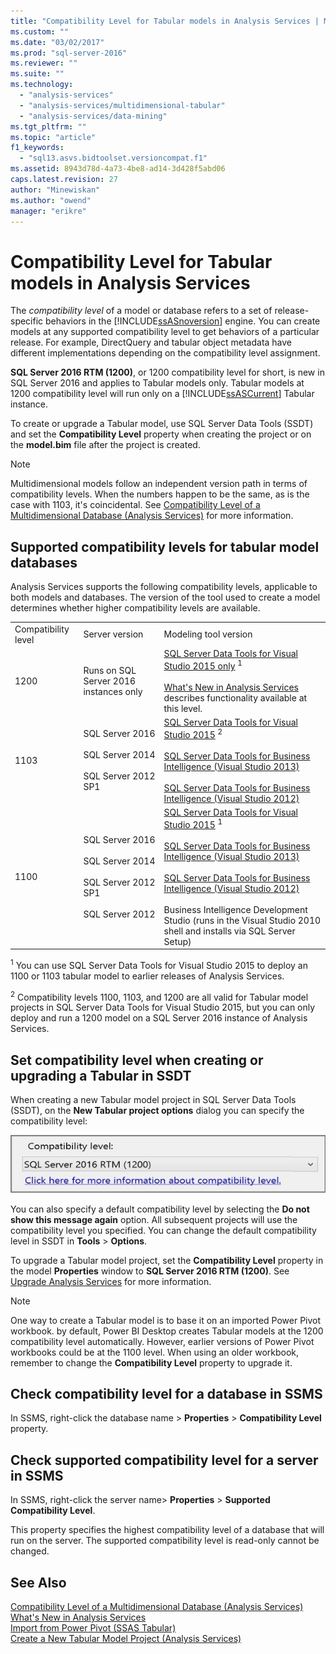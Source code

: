```yaml
---
title: "Compatibility Level for Tabular models in Analysis Services | Microsoft Docs"
ms.custom: ""
ms.date: "03/02/2017"
ms.prod: "sql-server-2016"
ms.reviewer: ""
ms.suite: ""
ms.technology: 
  - "analysis-services"
  - "analysis-services/multidimensional-tabular"
  - "analysis-services/data-mining"
ms.tgt_pltfrm: ""
ms.topic: "article"
f1_keywords: 
  - "sql13.asvs.bidtoolset.versioncompat.f1"
ms.assetid: 8943d78d-4a73-4be8-ad14-3d428f5abd06
caps.latest.revision: 27
author: "Minewiskan"
ms.author: "owend"
manager: "erikre"
---
```

# Compatibility Level for Tabular models in Analysis Services
  The *compatibility level* of a model or database refers to a set of release-specific behaviors in the [!INCLUDE[ssASnoversion](../../includes/ssasnoversion-md.md)] engine. You can create models at any supported compatibility level to get behaviors of a particular release. For example, DirectQuery and tabular object metadata have different implementations depending on the compatibility level assignment.  
  
 **SQL Server 2016 RTM (1200)**, or 1200 compatibility level for short, is new in SQL Server 2016 and applies to Tabular models only.  Tabular models at 1200 compatibility level will run only on a [!INCLUDE[ssASCurrent](../../includes/ssascurrent-md.md)] Tabular instance.  
  
 To create or upgrade a Tabular model, use SQL Server Data Tools (SSDT) and set the **Compatibility Level** property when creating the project or on the **model.bim** file after the project is created.  
  
> [!NOTE]  
>  Multidimensional models follow an independent version path in terms of compatibility levels. When the numbers happen to be the same, as is the case with 1103,  it's coincidental. See [Compatibility Level of a Multidimensional Database &#40;Analysis Services&#41;](../../analysis-services/multidimensional-models/compatibility-level-of-a-multidimensional-database-analysis-services.md) for more information.  
  
## Supported compatibility levels for tabular model databases  
 Analysis Services supports the following compatibility levels, applicable to both models and databases.  The version of the tool used to create a model determines whether higher compatibility levels are available.  
  
||||  
|-|-|-|  
|Compatibility level|Server version|Modeling tool version|  
|1200|Runs on SQL Server 2016 instances only|[SQL Server Data Tools for Visual Studio 2015 only](http://go.microsoft.com/fwlink/?LinkID=690931) <sup>1</sup><br /><br /> [What's New in Analysis Services](../../analysis-services/what-s-new-in-analysis-services.md) describes functionality available at this level.|  
|1103|SQL Server 2016<br /><br /> SQL Server 2014<br /><br /> SQL Server 2012 SP1|[SQL Server Data Tools for Visual Studio 2015](http://go.microsoft.com/fwlink/?LinkID=690931) <sup>2</sup><br /><br /> [SQL Server Data Tools for Business Intelligence (Visual Studio 2013)](https://www.microsoft.com/en-us/download/details.aspx?id=42313)<br /><br /> [SQL Server Data Tools for Business Intelligence (Visual Studio 2012)](http://www.microsoft.com/en-us/download/details.aspx?id=36843)|  
|1100|SQL Server 2016<br /><br /> SQL Server 2014<br /><br /> SQL Server 2012 SP1<br /><br /> SQL Server 2012|[SQL Server Data Tools for Visual Studio 2015](http://go.microsoft.com/fwlink/?LinkID=690931) <sup>1</sup><br /><br /> [SQL Server Data Tools for Business Intelligence (Visual Studio 2013)](https://www.microsoft.com/en-us/download/details.aspx?id=42313)<br /><br /> [SQL Server Data Tools for Business Intelligence (Visual Studio 2012)](http://www.microsoft.com/en-us/download/details.aspx?id=36843)<br /><br /> Business Intelligence Development Studio (runs in the Visual Studio 2010 shell and installs via SQL Server Setup)|  
  
 <sup>1</sup> You can use SQL Server Data Tools for Visual Studio 2015 to deploy an 1100 or 1103 tabular model to earlier releases of Analysis Services.  
  
 <sup>2</sup> Compatibility levels 1100, 1103, and 1200 are all valid for Tabular model projects in SQL Server Data Tools for Visual Studio 2015, but you can only deploy and run a 1200 model on a SQL Server 2016 instance of Analysis Services.  
  
## Set compatibility level when creating or upgrading a Tabular in SSDT  
 When creating a new Tabular model project in SQL Server Data Tools (SSDT), on the **New Tabular project options** dialog you can specify the compatibility level:  
  
 ![ssas_tabularproject_compat1200](../../analysis-services/tabular-models/media/ssas-tabularproject-compat1200.jpg "ssas_tabularproject_compat1200")  
  
 You can also specify a default compatibility level by selecting the **Do not show this message again** option. All subsequent projects will use the compatibility level you specified. You can change the default compatibility level in SSDT in **Tools** > **Options**.  
  
 To upgrade a Tabular model project, set  the **Compatibility Level** property in the model **Properties** window to **SQL Server 2016 RTM (1200)**.  See [Upgrade Analysis Services](../../database-engine/install-windows/upgrade-analysis-services.md) for more information.  
  
> [!NOTE]  
>  One way to create a Tabular model is to base it on an imported Power Pivot workbook. by default, Power BI Desktop creates Tabular models at the 1200 compatibility level automatically. However, earlier versions of Power Pivot workbooks could be at the 1100 level. When using an older workbook, remember to change the **Compatibility Level** property to upgrade it.  
  
## Check compatibility level for a database in SSMS  
 In SSMS, right-click the database name > **Properties** > **Compatibility Level** property.  
  
## Check supported compatibility level for a server in SSMS  
 In SSMS, right-click the server name>  **Properties** > **Supported Compatibility Level**.  
  
 This property specifies the highest compatibility level  of a database that will run on the server.  The supported compatibility level is read-only cannot be changed.  
  
## See Also  
 [Compatibility Level of a Multidimensional Database &#40;Analysis Services&#41;](../../analysis-services/multidimensional-models/compatibility-level-of-a-multidimensional-database-analysis-services.md)   
 [What's New in Analysis Services](../../analysis-services/what-s-new-in-analysis-services.md)   
 [Import from Power Pivot &#40;SSAS Tabular&#41;](../../analysis-services/tabular-models/import-from-power-pivot-ssas-tabular.md)   
 [Create a New Tabular Model Project &#40;Analysis Services&#41;](../../analysis-services/tabular-models/create-a-new-tabular-model-project-analysis-services.md)  
  
  